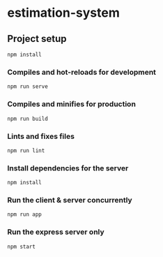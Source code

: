 # estimation-system

## Project setup
```
npm install
```

### Compiles and hot-reloads for development
```
npm run serve
```

### Compiles and minifies for production
```
npm run build
```

### Lints and fixes files
```
npm run lint
```

### Install dependencies for the server
```
npm install
```

### Run the client & server concurrently 
```
npm run app
```

### Run the express server only
```
npm start
```




